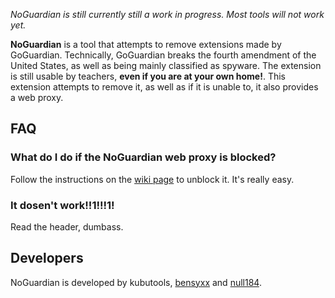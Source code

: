 *NoGuardian is still currently still a work in progress. Most tools will not work yet.*

**NoGuardian** is a tool that attempts to remove extensions made by GoGuardian. Technically, GoGuardian breaks the fourth amendment of the United States, as well as being mainly classified as spyware. The extension is still usable by teachers, **even if you are at your own home!**. This extension attempts to remove it, as well as if it is unable to, it also provides a web proxy.

## FAQ
### What do I do if the NoGuardian web proxy is blocked?
Follow the instructions on the [wiki page](https://github.com/kubutools/NoGuardian/wiki) to unblock it. It's really easy.

### It dosen't work!!1!!!1!
Read the header, dumbass.

## Developers

NoGuardian is developed by kubutools, [bensyxx](https://github.com/bensyxx) and [null184](https://github.com/null184).
